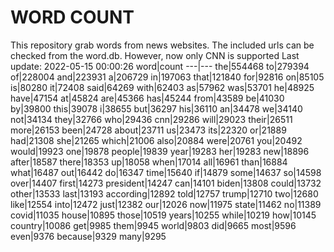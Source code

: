 # WORD COUNT
This repository grab words from news websites. The included urls can be checked from the word.db.
However, now only CNN is supported
Last update: 2022-05-15 00:00:26
word|count
---|---
the|554468
to|279394
of|228004
and|223931
a|206729
in|197063
that|121840
for|92816
on|85105
is|80280
it|72408
said|64269
with|62403
as|57962
was|53701
he|48925
have|47154
at|45824
are|45366
has|45244
from|43589
be|41030
by|39800
this|39078
i|38655
but|36297
his|36110
an|34478
we|34140
not|34134
they|32766
who|29436
cnn|29286
will|29023
their|26511
more|26153
been|24728
about|23711
us|23473
its|22320
or|21889
had|21308
she|21265
which|21006
also|20884
were|20761
you|20492
would|19923
one|19878
people|19839
year|19283
her|19283
new|18896
after|18587
there|18353
up|18058
when|17014
all|16961
than|16884
what|16487
out|16442
do|16347
time|15640
if|14879
some|14637
so|14598
over|14407
first|14273
president|14247
can|14101
biden|13808
could|13732
other|13533
last|13193
according|12892
told|12757
trump|12710
two|12680
like|12554
into|12472
just|12382
our|12026
now|11975
state|11462
no|11389
covid|11035
house|10895
those|10519
years|10255
while|10219
how|10145
country|10086
get|9985
them|9945
world|9803
did|9665
most|9596
even|9376
because|9329
many|9295
